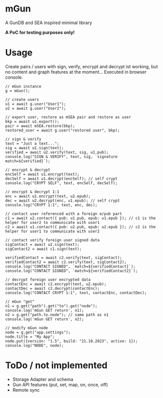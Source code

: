 # mGun

A GunDB and SEA inspired minimal library

**A PoC for testing purposes only!**

# Usage

Create pairs / users with sign, verify, encrypt and decrypt ist working, but no content and graph features at the moment...
Executed in browser console.
```
// mGun instance
g = mGun();

// create users
u1 = await g.user("User1");
u2 = await g.user("User2");

// export user, restore as mSEA pair and restore as user
bkp = await u1.export();
pair = await mSEA.restore(bkp);
restored_user = await g.user("restored user", bkp);

// sign & verify
text = "Just a text...";
sig = await u1.sign(text);
verified = await u2.verify(text, sig, u1.pub);
console.log("SIGN & VERIFY", text, sig, `signature match=${verified}`);

// encrypt & decrypt
encSelf = await u1.encrypt(text);
decSelf = await u1.decrypt(encSelf); // self crypt
console.log("CRYPT SELF", text, encSelf, decSelf);

// encrypt & decrypt 1:1
enc = await u1.encrypt(text, u2.epub);
dec = await u2.decrypt(enc, u1.epub); // self crypt
console.log("CRYPT 1:1", text, enc, dec);

// contact user referenced with a foreign e/pub part
c1 = await u2.contact({ pub: u1.pub, epub: u1.epub }); // c1 is the helper for user2 to communicate with user1
c2 = await u1.contact({ pub: u2.pub, epub: u2.epub }); // c2 is the helper for user1 to communicate with user2

// contact verify foreign user signed data
sigContact = await u2.sign(text);
sigContact2 = await c1.sign(text);

verifiedContact = await c2.verify(text, sigContact);
verifiedContact2 = await c2.verify(text, sigContact2);
console.log("CONTACT SIGNED", `match=${verifiedContact}`);
console.log("CONTACT SIGNED", `match=${verifiedContact2}`);

// decrypt foreign user encrypted data 
contactEnc = await c2.encrypt(text, u2.epub);
contactDec = await c2.decrypt(contactEnc);
console.log("CONTACT CRYPT 1:1", text, contactEnc, contactDec);

// mGun "get"
n1 = g.get("path").get("to").get("node");
console.log('mGun GET return', n1);
n2 = g.get("path.to.node"); // same path as n1
console.log('mGun GET return', n2);

// modify mGun node
node = g.get("app.settings");
node.title = "My App";
node.put({version: "1.5", build: "21.10.2023", active: 1});
console.log("NODE", node);
```

# ToDo / not implemented
- Storage Adapter and schema
- Gun API features (put, set, map, on, once, off)
- Remote sync
